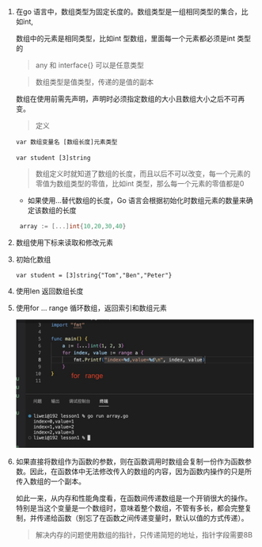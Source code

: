 1. 在go 语言中，数组类型为固定长度的。数组类型是一组相同类型的集合，比如int,

   数组中的元素是相同类型，比如int 型数组，里面每一个元素都必须是int 类型的

   > any 和 interface{} 可以是任意类型

   > 数组类型是值类型，传递的是值的副本

   数组在使用前需先声明，声明时必须指定数组的大小且数组大小之后不可再变。

   > 定义

      ```
      var 数组变量名 [数组长度]元素类型

      var student [3]string
      ```

   > 数组定义时就知道了数组的长度，而且以后不可以改变，每一个元素的零值为数组类型的零值，比如int 类型，那么每一个元素的零值都是0

   + 如果使用...替代数组的长度，Go 语言会根据初始化时数组元素的数量来确定该数组的长度

   ```go
    array := [...]int{10,20,30,40}
   ```



2. 数组使用下标来读取和修改元素

3. 初始化数组

   ```
   var student = [3]string{"Tom","Ben","Peter"}
   ```

4. 使用len 返回数组长度

5. 使用for ... range 循环数组，返回索引和数组元素

   ![image](../../assets/42.jpg)

6. 如果直接将数组作为函数的参数，则在函数调用时数组会复制一份作为函数参数。因此，在函数体中无法修改传入的数组的内容，因为函数内操作的只是所传入数组的一个副本。 

   如此一来，从内存和性能角度看，在函数间传递数组是一个开销很大的操作。特别是当这个变量是一个数组时，意味着整个数组，不管有多长，都会完整复制，并传递给函数（别忘了在函数之间传递变量时，默认以值的方式传递）。

   > 解决内存的问题使用数组的指针，只传递简短的地址，指针字段需要8B